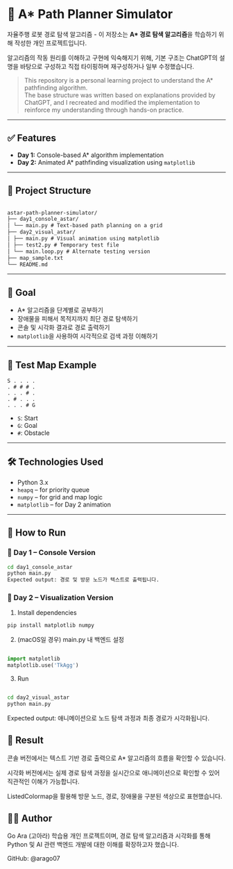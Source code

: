 
# 🧭 A* Path Planner Simulator

자율주행 로봇 경로 탐색 알고리즘 - 이 저장소는 **A\* 경로 탐색 알고리즘**을 학습하기 위해 작성한 개인 프로젝트입니다.

알고리즘의 작동 원리를 이해하고 구현에 익숙해지기 위해, 기본 구조는 ChatGPT의 설명을 바탕으로 구성하고 직접 타이핑하며 재구성하거나 일부 수정했습니다.

> This repository is a personal learning project to understand the A* pathfinding algorithm.  
> The base structure was written based on explanations provided by ChatGPT, and I recreated and modified the implementation to reinforce my understanding through hands-on practice.

---

## ✅ Features

- **Day 1:** Console-based A* algorithm implementation  
- **Day 2:** Animated A* pathfinding visualization using `matplotlib`

---

## 📂 Project Structure

```txt

astar-path-planner-simulator/
├── day1_console_astar/
│ └── main.py # Text-based path planning on a grid
├── day2_visual_astar/
│ ├── main.py # Visual animation using matplotlib
│ ├── test2.py # Temporary test file
│ └── main.loop.py # Alternate testing version
├── map_sample.txt
└── README.md

```


---

## 🎯 Goal

- A\* 알고리즘을 단계별로 공부하기  
- 장애물을 피해서 목적지까지 최단 경로 탐색하기  
- 콘솔 및 시각화 결과로 경로 출력하기  
- `matplotlib`을 사용하여 시각적으로 검색 과정 이해하기  

---

## 🧪 Test Map Example

```
S . . . .
. # # # .
. . . # .
. # . . .
. . . # G

```

- `S`: Start
- `G`: Goal
- `#`: Obstacle

---

## 🛠 Technologies Used

- Python 3.x  
- `heapq` – for priority queue  
- `numpy` – for grid and map logic  
- `matplotlib` – for Day 2 animation  

---

## 🚀 How to Run

### 🔹 Day 1 – Console Version

```bash
cd day1_console_astar
python main.py
Expected output: 경로 및 방문 노드가 텍스트로 출력됩니다.

```

### 🔹 Day 2 – Visualization Version
1. Install dependencies

```bash
pip install matplotlib numpy

```

2. (macOS일 경우) main.py 내 백엔드 설정

```python

import matplotlib
matplotlib.use('TkAgg')

```

3. Run
```bash

cd day2_visual_astar
python main.py

```
Expected output: 애니메이션으로 노드 탐색 과정과 최종 경로가 시각화됩니다.

## 📌 Result
콘솔 버전에서는 텍스트 기반 경로 출력으로 A* 알고리즘의 흐름을 확인할 수 있습니다.

시각화 버전에서는 실제 경로 탐색 과정을 실시간으로 애니메이션으로 확인할 수 있어 직관적인 이해가 가능합니다.

ListedColormap을 활용해 방문 노드, 경로, 장애물을 구분된 색상으로 표현했습니다.

## 🙋‍♀️ Author
Go Ara (고아라)
학습용 개인 프로젝트이며, 경로 탐색 알고리즘과 시각화를 통해 Python 및 AI 관련 백엔드 개발에 대한 이해를 확장하고자 했습니다.

GitHub: @arago07



